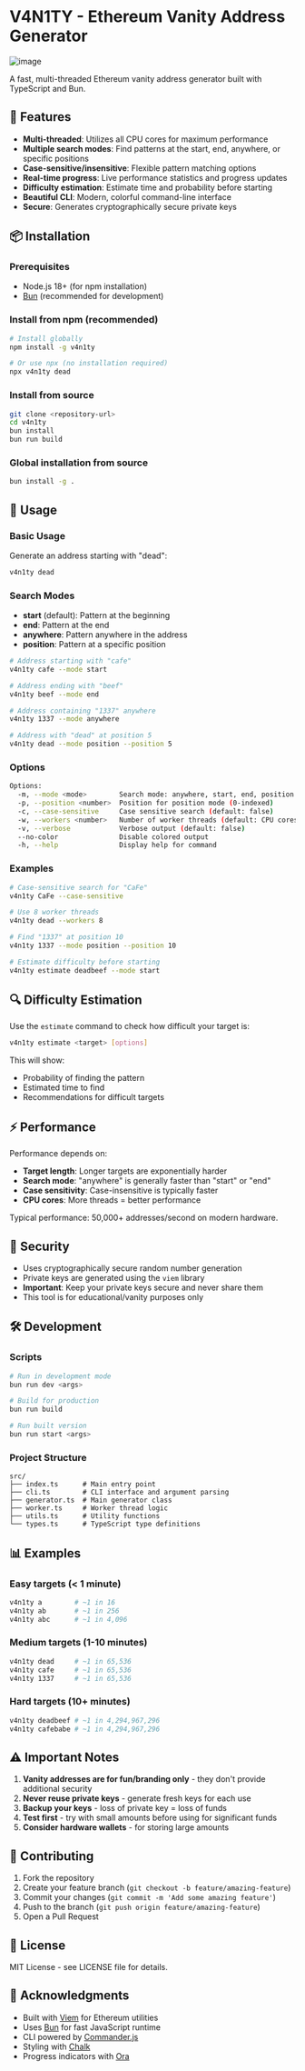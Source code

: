 # V4N1TY - Ethereum Vanity Address Generator

![image](https://github.com/user-attachments/assets/ff23ce54-45bf-4cfe-9fb3-d0a4c422898e)

A fast, multi-threaded Ethereum vanity address generator built with TypeScript and Bun.

## 🚀 Features

- **Multi-threaded**: Utilizes all CPU cores for maximum performance
- **Multiple search modes**: Find patterns at the start, end, anywhere, or specific positions
- **Case-sensitive/insensitive**: Flexible pattern matching options
- **Real-time progress**: Live performance statistics and progress updates
- **Difficulty estimation**: Estimate time and probability before starting
- **Beautiful CLI**: Modern, colorful command-line interface
- **Secure**: Generates cryptographically secure private keys

## 📦 Installation

### Prerequisites

- Node.js 18+ (for npm installation)
- [Bun](https://bun.sh/) (recommended for development)

### Install from npm (recommended)

```bash
# Install globally
npm install -g v4n1ty

# Or use npx (no installation required)
npx v4n1ty dead
```

### Install from source

```bash
git clone <repository-url>
cd v4n1ty
bun install
bun run build
```

### Global installation from source

```bash
bun install -g .
```

## 🎯 Usage

### Basic Usage

Generate an address starting with "dead":

```bash
v4n1ty dead
```

### Search Modes

- **start** (default): Pattern at the beginning
- **end**: Pattern at the end
- **anywhere**: Pattern anywhere in the address
- **position**: Pattern at a specific position

```bash
# Address starting with "cafe"
v4n1ty cafe --mode start

# Address ending with "beef"
v4n1ty beef --mode end

# Address containing "1337" anywhere
v4n1ty 1337 --mode anywhere

# Address with "dead" at position 5
v4n1ty dead --mode position --position 5
```

### Options

```bash
Options:
  -m, --mode <mode>        Search mode: anywhere, start, end, position (default: "start")
  -p, --position <number>  Position for position mode (0-indexed)
  -c, --case-sensitive     Case sensitive search (default: false)
  -w, --workers <number>   Number of worker threads (default: CPU cores)
  -v, --verbose            Verbose output (default: false)
  --no-color               Disable colored output
  -h, --help               Display help for command
```

### Examples

```bash
# Case-sensitive search for "CaFe"
v4n1ty CaFe --case-sensitive

# Use 8 worker threads
v4n1ty dead --workers 8

# Find "1337" at position 10
v4n1ty 1337 --mode position --position 10

# Estimate difficulty before starting
v4n1ty estimate deadbeef --mode start
```

## 🔍 Difficulty Estimation

Use the `estimate` command to check how difficult your target is:

```bash
v4n1ty estimate <target> [options]
```

This will show:
- Probability of finding the pattern
- Estimated time to find
- Recommendations for difficult targets

## ⚡ Performance

Performance depends on:
- **Target length**: Longer targets are exponentially harder
- **Search mode**: "anywhere" is generally faster than "start" or "end"
- **Case sensitivity**: Case-insensitive is typically faster
- **CPU cores**: More threads = better performance

Typical performance: 50,000+ addresses/second on modern hardware.

## 🔐 Security

- Uses cryptographically secure random number generation
- Private keys are generated using the `viem` library
- **Important**: Keep your private keys secure and never share them
- This tool is for educational/vanity purposes only

## 🛠️ Development

### Scripts

```bash
# Run in development mode
bun run dev <args>

# Build for production
bun run build

# Run built version
bun run start <args>
```

### Project Structure

```
src/
├── index.ts      # Main entry point
├── cli.ts        # CLI interface and argument parsing
├── generator.ts  # Main generator class
├── worker.ts     # Worker thread logic
├── utils.ts      # Utility functions
└── types.ts      # TypeScript type definitions
```

## 📊 Examples

### Easy targets (< 1 minute)

```bash
v4n1ty a        # ~1 in 16
v4n1ty ab       # ~1 in 256
v4n1ty abc      # ~1 in 4,096
```

### Medium targets (1-10 minutes)

```bash
v4n1ty dead     # ~1 in 65,536
v4n1ty cafe     # ~1 in 65,536
v4n1ty 1337     # ~1 in 65,536
```

### Hard targets (10+ minutes)

```bash
v4n1ty deadbeef # ~1 in 4,294,967,296
v4n1ty cafebabe # ~1 in 4,294,967,296
```

## ⚠️ Important Notes

1. **Vanity addresses are for fun/branding only** - they don't provide additional security
2. **Never reuse private keys** - generate fresh keys for each use
3. **Backup your keys** - loss of private key = loss of funds
4. **Test first** - try with small amounts before using for significant funds
5. **Consider hardware wallets** - for storing large amounts

## 🤝 Contributing

1. Fork the repository
2. Create your feature branch (`git checkout -b feature/amazing-feature`)
3. Commit your changes (`git commit -m 'Add some amazing feature'`)
4. Push to the branch (`git push origin feature/amazing-feature`)
5. Open a Pull Request

## 📄 License

MIT License - see LICENSE file for details.

## 🙏 Acknowledgments

- Built with [Viem](https://viem.sh/) for Ethereum utilities
- Uses [Bun](https://bun.sh/) for fast JavaScript runtime
- CLI powered by [Commander.js](https://github.com/tj/commander.js)
- Styling with [Chalk](https://github.com/chalk/chalk)
- Progress indicators with [Ora](https://github.com/sindresorhus/ora)
